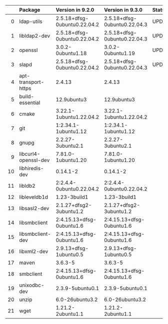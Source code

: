<!-- markdown-link-check-disable -->

|    | Package              | Version in 9.2.0             | Version in 9.3.0             | Status   |
|---:|:---------------------|:-----------------------------|:-----------------------------|:---------|
|  0 | ldap-utils           | 2.5.18+dfsg-0ubuntu0.22.04.2 | 2.5.18+dfsg-0ubuntu0.22.04.3 | UPDATED  |
|  1 | libldap2-dev         | 2.5.18+dfsg-0ubuntu0.22.04.2 | 2.5.18+dfsg-0ubuntu0.22.04.3 | UPDATED  |
|  2 | openssl              | 3.0.2-0ubuntu1.18            | 3.0.2-0ubuntu1.19            | UPDATED  |
|  3 | slapd                | 2.5.18+dfsg-0ubuntu0.22.04.2 | 2.5.18+dfsg-0ubuntu0.22.04.3 | UPDATED  |
|  4 | apt-transport-https  | 2.4.13                       | 2.4.13                       |          |
|  5 | build-essential      | 12.9ubuntu3                  | 12.9ubuntu3                  |          |
|  6 | cmake                | 3.22.1-1ubuntu1.22.04.2      | 3.22.1-1ubuntu1.22.04.2      |          |
|  7 | git                  | 1:2.34.1-1ubuntu1.12         | 1:2.34.1-1ubuntu1.12         |          |
|  8 | gnupg                | 2.2.27-3ubuntu2.1            | 2.2.27-3ubuntu2.1            |          |
|  9 | libcurl4-openssl-dev | 7.81.0-1ubuntu1.20           | 7.81.0-1ubuntu1.20           |          |
| 10 | libhiredis-dev       | 0.14.1-2                     | 0.14.1-2                     |          |
| 11 | libldb2              | 2:2.4.4-0ubuntu0.22.04.2     | 2:2.4.4-0ubuntu0.22.04.2     |          |
| 12 | libleveldb1d         | 1.23-3build1                 | 1.23-3build1                 |          |
| 13 | libsasl2-dev         | 2.1.27+dfsg2-3ubuntu1.2      | 2.1.27+dfsg2-3ubuntu1.2      |          |
| 14 | libsmbclient         | 2:4.15.13+dfsg-0ubuntu1.6    | 2:4.15.13+dfsg-0ubuntu1.6    |          |
| 15 | libsmbclient-dev     | 2:4.15.13+dfsg-0ubuntu1.6    | 2:4.15.13+dfsg-0ubuntu1.6    |          |
| 16 | libxml2-dev          | 2.9.13+dfsg-1ubuntu0.5       | 2.9.13+dfsg-1ubuntu0.5       |          |
| 17 | maven                | 3.6.3-5                      | 3.6.3-5                      |          |
| 18 | smbclient            | 2:4.15.13+dfsg-0ubuntu1.6    | 2:4.15.13+dfsg-0ubuntu1.6    |          |
| 19 | unixodbc-dev         | 2.3.9-5ubuntu0.1             | 2.3.9-5ubuntu0.1             |          |
| 20 | unzip                | 6.0-26ubuntu3.2              | 6.0-26ubuntu3.2              |          |
| 21 | wget                 | 1.21.2-2ubuntu1.1            | 1.21.2-2ubuntu1.1            |          |